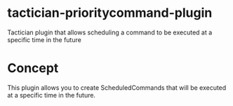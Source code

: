 # tactician-prioritycommand-plugin
Tactician plugin that allows scheduling a command to be executed at a specific time in the future

# Concept
This plugin allows you to create ScheduledCommands that will be executed at a specific time in the future.

